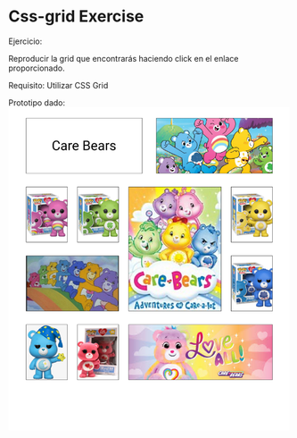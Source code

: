 # Css-grid Exercise

Ejercicio:

Reproducir la grid que encontrarás haciendo click en el enlace proporcionado.

Requisito: Utilizar CSS Grid

Prototipo dado:
<img src="./readmeimg/Captura de pantalla 2024-06-12 183755.png">
